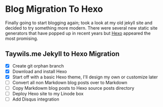 # Blog Migration To Hexo

Finally going to start blogging again; took a look at my old jekyll site and decided to try something more modern.
There were several new static site generators that have popped up in recent years but [Hexo][link_hexo] appeared the most promising.

## Taywils.me Jekyll to Hexo Migration

- [x] Create git orphan branch
- [x] Download and install Hexo
- [x] Start off with a basic Hexo theme, I'll design my own or customize later
- [ ] Convert all non Markdown blog posts over to Markdown
- [ ] Copy Markdowm blog posts to Hexo source posts directory
- [ ] Deploy Hexo site to my Linode box
- [ ] Add Disqus integration

[link_hexo]: https://hexo.io/
